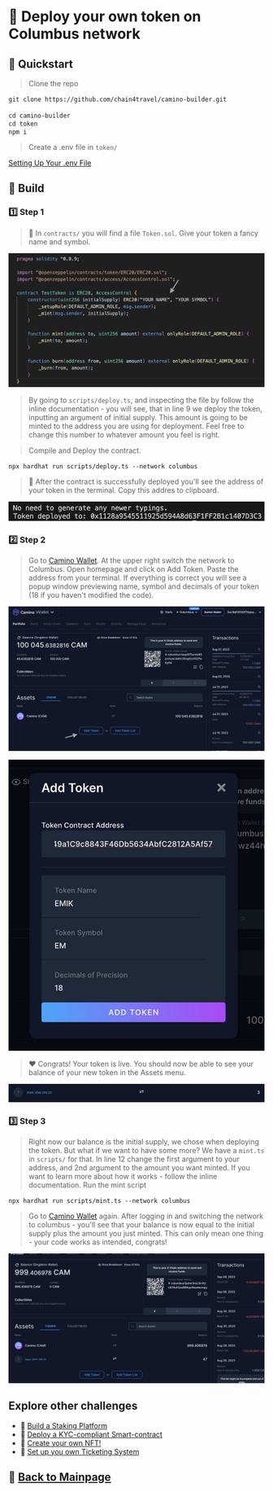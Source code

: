 # 💎 Deploy your own token on Columbus network


## 🌌 Quickstart

> Clone the repo 

```
git clone https://github.com/chain4travel/camino-builder.git

cd camino-builder
cd token
npm i
```

> Create a .env file in `token/`

[Setting Up Your .env File](../setup/README.md#setting-up-env-file)

## 🌳 Build

### 1️⃣ Step 1

> 🔧 In `contracts/` you will find a file `Token.sol`. Give your token a fancy name and symbol. 

![image](https://github.com/juuroudojo/images/blob/main/Image%2018.08.2023%20at%2001.03.jpeg)

> By going to `scripts/deploy.ts`, and inspecting the file by follow the inline documentation - you will see, that in line 9 we deploy the token, inputting an argument of initial supply. This amount is going to be minted to the address you are using for deployment. Feel free to change this number to whatever amount you feel is right.

> Compile and Deploy the contract. 

```
npx hardhat run scripts/deploy.ts --network columbus
```

> 📎 After the contract is successfully deployed you'll see the address of your token in the terminal. Copy this addres to clipboard.

![image](https://github.com/juuroudojo/images/blob/main/Image%2018.08.2023%20at%2001.16.jpeg)

### 2️⃣ Step 2

> Go to [Camino Wallet](https://suite.camino.network/wallet). At the upper right switch the network to Columbus. Open homepage and click on Add Token. Paste the address from your terminal. If everything is correct you will see a popup window previewing name, symbol and decimals of your token (18 if you haven't modified the code).

![image](https://github.com/juuroudojo/images/blob/main/Image%2018.08.2023%20at%2001.21.jpeg)

![image](https://github.com/juuroudojo/images/blob/main/Image%2018.08.2023%20at%2001.29.jpeg)

> ♥️ Congrats! Your token is live. You should now be able to see your balance of your new token in the Assets menu. 

![image](https://github.com/juuroudojo/images/blob/main/Image%2018.08.2023%20at%2001.34.jpeg)

### 3️⃣ Step 3

> Right now our balance is the initial supply, we chose when deploying the token. But what if we want to have some more? We have a `mint.ts` in `scripts/` for that. In line 12 change the first argument to your address, and 2nd argument to the amount you want minted. If you want to learn more about how it works - follow the inline documentation. Run the mint script

```
npx hardhat run scripts/mint.ts --network columbus
```

> Go to [Camino Wallet](https://suite.camino.network/wallet) again. After logging in and switching the network to columbus - you'll see that your balance is now equal to the initial supply plus the amount you just minted. This can only mean one thing - your code works as intended, congrats!

![image](https://github.com/juuroudojo/toolsReal/blob/main/images/Image%2011.09.2023%20at%2002.23.jpeg)


## Explore other challenges
 - 🍇  [Build a Staking Platform](https://github.com/chain4travel/camino-builder/tree/c4t/staking)
 - 🥝  [Deploy a KYC-compliant Smart-contract](https://github.com/chain4travel/camino-builder/tree/c4t/kyc)
 - 🍓  [Create your own NFT!](https://github.com/chain4travel/camino-builder/tree/c4t/nft)
 - 🍍  [Set up you own Ticketing System](https://github.com/chain4travel/camino-builder/tree/c4t/token-gate/)


## 🎑 [Back to Mainpage](https://github.com/chain4travel/camino-builder)
